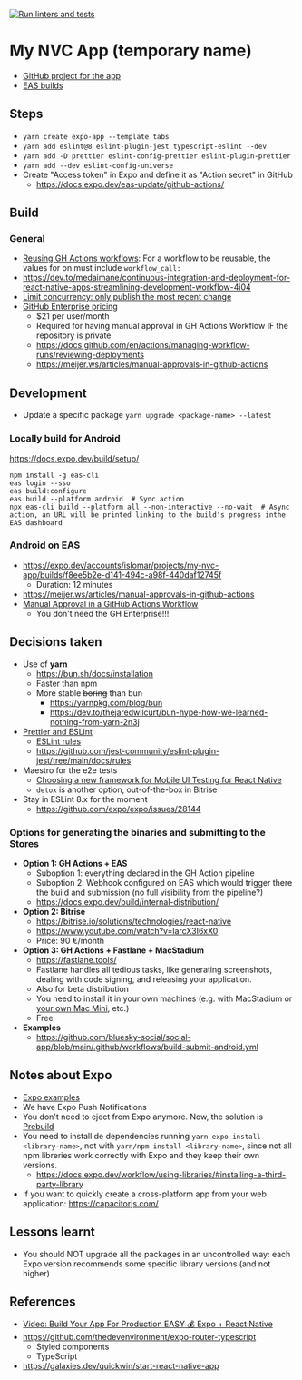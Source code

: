 [![Run linters and tests](https://github.com/islomar/my-nvc-app/actions/workflows/run-linters-and-tests.yml/badge.svg)](https://github.com/islomar/my-nvc-app/actions/workflows/run-linters-and-tests.yml)

# My NVC App (temporary name)

- [GitHub project for the app](https://github.com/users/islomar/projects/4/views/1)
- [EAS builds](https://expo.dev/accounts/islomar/projects/my-nvc-app/builds)

## Steps

- `yarn create expo-app --template tabs`
- `yarn add eslint@8 eslint-plugin-jest typescript-eslint --dev`
- `yarn add -D prettier eslint-config-prettier eslint-plugin-prettier`
- `yarn add --dev eslint-config-universe`
- Create "Access token" in Expo and define it as "Action secret" in GitHub
  - https://docs.expo.dev/eas-update/github-actions/

## Build

### General

- [Reusing GH Actions workflows](https://docs.github.com/en/actions/using-workflows/reusing-workflows): For a workflow to be reusable, the values for on must include `workflow_call:`
- https://dev.to/medaimane/continuous-integration-and-deployment-for-react-native-apps-streamlining-development-workflow-4i04
- [Limit concurrency: only publish the most recent change](https://meijer.ws/articles/manual-approvals-in-github-actions#only-publish-the-most-recent-change)
- [GitHub Enterprise pricing](https://github.com/pricing)
  - $21 per user/month
  - Required for having manual approval in GH Actions Workflow IF the repository is private
  - https://docs.github.com/en/actions/managing-workflow-runs/reviewing-deployments
  - https://meijer.ws/articles/manual-approvals-in-github-actions

## Development

- Update a specific package `yarn upgrade <package-name> --latest`

### Locally build for Android

https://docs.expo.dev/build/setup/

```shell
npm install -g eas-cli
eas login --sso
eas build:configure
eas build --platform android  # Sync action
npx eas-cli build --platform all --non-interactive --no-wait  # Async action, an URL will be printed linking to the build's progress inthe EAS dashboard
```

### Android on EAS

- https://expo.dev/accounts/islomar/projects/my-nvc-app/builds/f8ee5b2e-d141-494c-a98f-440daf12745f
  - Duration: 12 minutes
- https://meijer.ws/articles/manual-approvals-in-github-actions
- [Manual Approval in a GitHub Actions Workflow](https://trstringer.com/github-actions-manual-approval/)
  - You don't need the GH Enterprise!!!

## Decisions taken

- Use of **yarn**
  - https://bun.sh/docs/installation
  - Faster than npm
  - More stable ~~boring~~ than bun
    - https://yarnpkg.com/blog/bun
    - https://dev.to/thejaredwilcurt/bun-hype-how-we-learned-nothing-from-yarn-2n3j
- [Prettier and ESLint](https://docs.expo.dev/guides/using-eslint/)
  - [ESLint rules](https://eslint.org/docs/latest/rules/)
  - https://github.com/jest-community/eslint-plugin-jest/tree/main/docs/rules
- Maestro for the e2e tests
  - [Choosing a new framework for Mobile UI Testing for React Native](https://medium.com/@joemcguinness/choosing-a-new-framework-for-mobile-ui-testing-for-react-native-08f1cd3a4042)
  - `detox` is another option, out-of-the-box in Bitrise
- Stay in ESLint 8.x for the moment
  - https://github.com/expo/expo/issues/28144

### Options for generating the binaries and submitting to the Stores

- **Option 1: GH Actions + EAS**
  - Suboption 1: everything declared in the GH Action pipeline
  - Suboption 2: Webhook configured on EAS which would trigger there the build and submission (no full visibility from the pipeline?)
  - https://docs.expo.dev/build/internal-distribution/
- **Option 2: Bitrise**
  - https://bitrise.io/solutions/technologies/react-native
  - https://www.youtube.com/watch?v=larcX3I6xX0
  - Price: 90 €/month
- **Option 3: GH Actions + Fastlane + MacStadium**
  - https://fastlane.tools/
  - Fastlane handles all tedious tasks, like generating screenshots, dealing with code signing, and releasing your application.
  - Also for beta distribution
  - You need to install it in your own machines (e.g. with MacStadium or [your own Mac Mini](https://www.scaleway.com/en/docs/tutorials/install-github-actions-runner-mac/), etc.)
  - Free
- **Examples**
  - https://github.com/bluesky-social/social-app/blob/main/.github/workflows/build-submit-android.yml

## Notes about Expo

- [Expo examples](https://github.com/expo/examples)
- We have Expo Push Notifications
- You don't need to eject from Expo anymore. Now, the solution is [Prebuild](https://docs.expo.dev/workflow/prebuild/)
- You need to install de dependencies running `yarn expo install <library-name>`, not with `yarn/npm install <library-name>`, since not all npm libreries work correctly with Expo and they keep their own versions.
  - https://docs.expo.dev/workflow/using-libraries/#installing-a-third-party-library
- If you want to quickly create a cross-platform app from your web application: https://capacitorjs.com/

## Lessons learnt

- You should NOT upgrade all the packages in an uncontrolled way: each Expo version recommends some specific library versions (and not higher)

## References

- [Video: Build Your App For Production EASY 💰 Expo + React Native](https://www.youtube.com/watch?v=Tx_u902DER0)
- https://github.com/thedevenvironment/expo-router-typescript
  - Styled components
  - TypeScript
- https://galaxies.dev/quickwin/start-react-native-app
